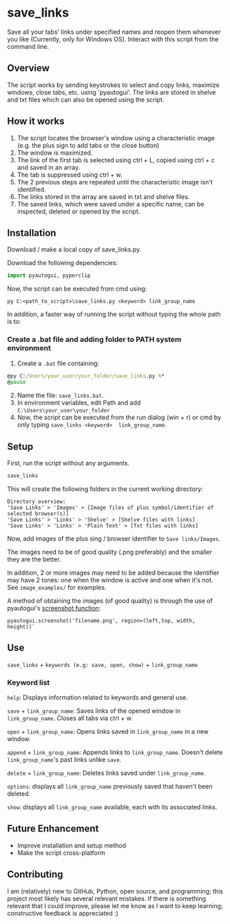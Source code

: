 # save_links

Save all your tabs' links under specified names and reopen them whenever you like (Currently, only for Windows OS).
Interact with this script from the command line.


## Overview
The script works by sending keystrokes to select and copy links, maximize windows, close tabs, etc. using 'pyautogui'.
The links are stored in shelve and txt files which can also be opened using the script.

## How it works
1. The script locates the browser's window using a characteristic image (e.g. the plus sign to add tabs or the close button)
2. The window is maximized.
3. The link of the first tab is selected using ctrl + L, copied using ctrl + c and saved in an array.
4. The tab is suppressed using ctrl + w.
5. The 2 previous steps are repeated until the characteristic image isn't identified.
6. The links stored in the array are saved in txt and shelve files.
7. The saved links, which were saved under a specific name, can be inspected, deleted or opened by the script.

## Installation
Download / make a local copy of save_links.py.

Download the following dependencies:

```python
import pyautogui, pyperclip
```
Now, the script can be executed from cmd using: 

```
py C:<path_to_script>\save_links.py <keyword> link_group_name
```

In addition, a faster way of running the script without typing the whole path is to:

### Create a .bat file and adding folder to PATH system environment
1. Create a `.bat` file containing:
```bat
@py C:/Users/your_user/your_folder/save_links.py %*
@pause
```
2. Name the file: `save_links.bat`.
3. In environment variables, edit Path and add `C:\Users\your_user\your_folder`
4. Now, the script can be executed from the run dialog (win + r) or cmd by only typing `save_links <keyword> 
link_group_name`.

## Setup
First, run the script without any arguments.

```cmd
save_links
```
This will create the following folders in the current working directory:
```
Directory overview:
'Save Links' > 'Images' > [Image files of plus symbol/identifier of selected browser(s)]
'Save Links' > 'Links' > 'Shelve' > [Shelve files with links]
'Save Links' > 'Links' > 'Plain Text' > [Txt files with links]
```
Now, add images of the plus sing / browser identifier to `Save links/Images`.

The images need to be of good quality (.png preferably) and the smaller they are the better. 

In addition, 2 or more images may need to be added because the identifier may have 2 tones: one
when the window is active and one when it's not. See `image_examples/` for examples.

A method of obtaining the images (of good quality) is through the use of pyautogui's [screenshot function](https://pyautogui.readthedocs.io/en/latest/screenshot.html):
```
pyautogui.screenshot('filename.png', region=(left,top, width, height))`
```

## Use
`save_links` + `keywords (e.g: save, open, show)` + `link_group_name`

### Keyword list
`help`: Displays information related to keywords and general use.

`save` + `link_group_name`: Saves links of the opened window in `link_group_name`. Closes all tabs via ctrl + w.

`open` + `link_group_name`: Opens links saved in `link_group_name` in a new window.

`append` + `link_group_name`: Appends links to `link_group_name`. Doesn't delete `link_group_name`'s past links unlike `save`.

`delete` + `link_group_name`: Deletes links saved under `link_group_name`.

`options`: displays all `link_group_name` previously saved that haven't been deleted. 

`show`: displays all `link_group_name` available, each with its associated links.

## Future Enhancement
* Improve installation and setup method
* Make the script cross-platform
  
## Contributing
I am (relatively) new to GitHub, Python, open source, and programming; this project most likely has 
several relevant mistakes. If there is something relevant that I could 
improve, please let me know as I want to keep learning; constructive feedback is appreciated :)
